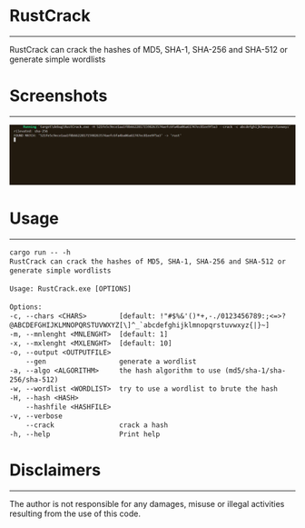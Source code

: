 # RustCrack
----
RustCrack can crack the hashes of MD5, SHA-1, SHA-256 and SHA-512 or generate simple wordlists
# Screenshots
----
![RustCrack](https://github.com/H4k1l/RustCrack/blob/main/images/screenshot1.png)
# Usage
----
  ```
cargo run -- -h
RustCrack can crack the hashes of MD5, SHA-1, SHA-256 and SHA-512 or generate simple wordlists

Usage: RustCrack.exe [OPTIONS]

Options:
  -c, --chars <CHARS>        [default: !"#$%&'()*+,-./0123456789:;<=>?@ABCDEFGHIJKLMNOPQRSTUVWXYZ[\]^_`abcdefghijklmnopqrstuvwxyz{|}~]
  -m, --mnlenght <MNLENGHT>  [default: 1]
  -x, --mxlenght <MXLENGHT>  [default: 10]
  -o, --output <OUTPUTFILE>  
      --gen                  generate a wordlist
  -a, --algo <ALGORITHM>     the hash algorithm to use (md5/sha-1/sha-256/sha-512)
  -w, --wordlist <WORDLIST>  try to use a wordlist to brute the hash
  -H, --hash <HASH>
      --hashfile <HASHFILE>  
  -v, --verbose
      --crack                crack a hash
  -h, --help                 Print help
```
# Disclaimers
----
The author is not responsible for any damages, misuse or illegal activities resulting from the use of this code.
